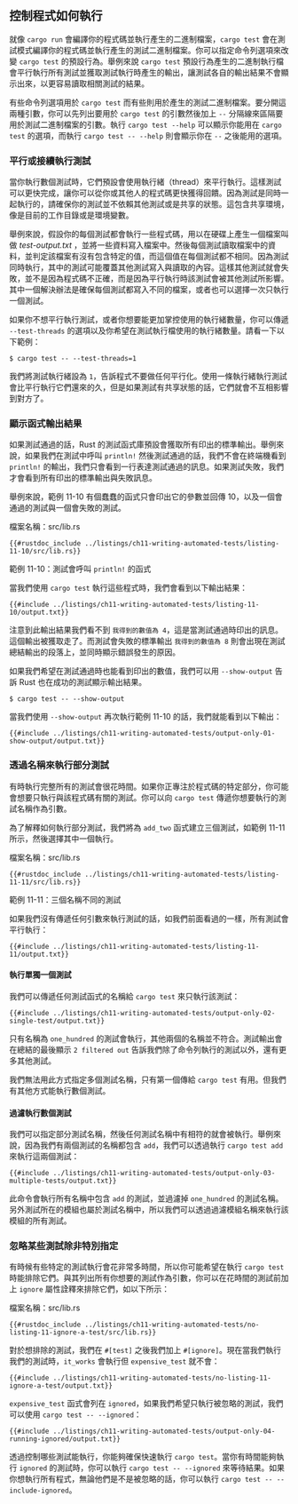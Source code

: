 ## 控制程式如何執行

就像 `cargo run` 會編譯你的程式碼並執行產生的二進制檔案，`cargo test` 會在測試模式編譯你的程式碼並執行產生的測試二進制檔案。你可以指定命令列選項來改變 `cargo test` 的預設行為。舉例來說 `cargo test` 預設行為產生的二進制執行檔會平行執行所有測試並獲取測試執行時產生的輸出，讓測試各自的輸出結果不會顯示出來，以更容易讀取相關測試的結果。

有些命令列選項用於 `cargo test` 而有些則用於產生的測試二進制檔案。要分開這兩種引數，你可以先列出要用於 `cargo test` 的引數然後加上 `--` 分隔線來區隔要用於測試二進制檔案的引數。執行 `cargo test --help` 可以顯示你能用在 `cargo test` 的選項，而執行 `cargo test -- --help` 則會顯示你在 `--` 之後能用的選項。

### 平行或接續執行測試

當你執行數個測試時，它們預設會使用執行緒（thread）來平行執行。這樣測試可以更快完成，讓你可以從你或其他人的程式碼更快獲得回饋。因為測試是同時一起執行的，請確保你的測試並不依賴其他測試或是共享的狀態。這包含共享環境，像是目前的工作目錄或是環境變數。

舉例來說，假設你的每個測試都會執行一些程式碼，用以在硬碟上產生一個檔案叫做 *test-output.txt* ，並將一些資料寫入檔案中。然後每個測試讀取檔案中的資料，並判定該檔案有沒有包含特定的值，而這個值在每個測試都不相同。因為測試同時執行，其中的測試可能覆蓋其他測試寫入與讀取的內容。這樣其他測試就會失敗，並不是因為程式碼不正確，而是因為平行執行時該測試會被其他測試所影響。其中一個解決辦法是確保每個測試都寫入不同的檔案，或者也可以選擇一次只執行一個測試。

如果你不想平行執行測試，或者你想要能更加掌控使用的執行緒數量，你可以傳遞 `--test-threads` 的選項以及你希望在測試執行檔使用的執行緒數量。請看一下以下範例：

```console
$ cargo test -- --test-threads=1
```

我們將測試執行緒設為 `1`，告訴程式不要做任何平行化。使用一條執行緒執行測試會比平行執行它們還來的久，但是如果測試有共享狀態的話，它們就會不互相影響到對方了。

### 顯示函式輸出結果

如果測試通過的話，Rust 的測試函式庫預設會獲取所有印出的標準輸出。舉例來說，如果我們在測試中呼叫 `println!` 然後測試通過的話，我們不會在終端機看到 `println!` 的輸出，我們只會看到一行表達測試通過的訊息。如果測試失敗，我們才會看到所有印出的標準輸出與失敗訊息。

舉例來說，範例 11-10 有個蠢蠢的函式只會印出它的參數並回傳 10，以及一個會通過的測試與一個會失敗的測試。

<span class="filename">檔案名稱：src/lib.rs</span>

```rust,panics,noplayground
{{#rustdoc_include ../listings/ch11-writing-automated-tests/listing-11-10/src/lib.rs}}
```

<span class="caption">範例 11-10：測試會呼叫 `println!` 的函式</span>

當我們使用 `cargo test` 執行這些程式時，我們會看到以下輸出結果：

```console
{{#include ../listings/ch11-writing-automated-tests/listing-11-10/output.txt}}
```

注意到此輸出結果我們看不到 `我得到的數值為 4`，這是當測試通過時印出的訊息。這個輸出被獲取走了。而測試會失敗的標準輸出 `我得到的數值為 8` 則會出現在測試總結輸出的段落上，並同時顯示錯誤發生的原因。

如果我們希望在測試通過時也能看到印出的數值，我們可以用 `--show-output` 告訴 Rust 也在成功的測試顯示輸出結果。

```console
$ cargo test -- --show-output
```

當我們使用 `--show-output` 再次執行範例 11-10 的話，我們就能看到以下輸出：

```console
{{#include ../listings/ch11-writing-automated-tests/output-only-01-show-output/output.txt}}
```

### 透過名稱來執行部分測試

有時執行完整所有的測試會很花時間。如果你正專注於程式碼的特定部分，你可能會想要只執行與該程式碼有關的測試。你可以向 `cargo test` 傳遞你想要執行的測試名稱作為引數。

為了解釋如何執行部分測試，我們將為 `add_two` 函式建立三個測試，如範例 11-11 所示，然後選擇其中一個執行。

<span class="filename">檔案名稱：src/lib.rs</span>

```rust,noplayground
{{#rustdoc_include ../listings/ch11-writing-automated-tests/listing-11-11/src/lib.rs}}
```

<span class="caption">範例 11-11：三個名稱不同的測試</span>

如果我們沒有傳遞任何引數來執行測試的話，如我們前面看過的一樣，所有測試會平行執行：

```console
{{#include ../listings/ch11-writing-automated-tests/listing-11-11/output.txt}}
```

#### 執行單獨一個測試

我們可以傳遞任何測試函式的名稱給 `cargo test` 來只執行該測試：

```console
{{#include ../listings/ch11-writing-automated-tests/output-only-02-single-test/output.txt}}
```

只有名稱為 `one_hundred` 的測試會執行，其他兩個的名稱並不符合。測試輸出會在總結的最後顯示 `2 filtered out` 告訴我們除了命令列執行的測試以外，還有更多其他測試。

我們無法用此方式指定多個測試名稱，只有第一個傳給 `cargo test` 有用。但我們有其他方式能執行數個測試。

#### 過濾執行數個測試

我們可以指定部分測試名稱，然後任何測試名稱中有相符的就會被執行。舉例來說，因為我們有兩個測試的名稱都包含 `add`，我們可以透過執行 `cargo test add` 來執行這兩個測試：

```console
{{#include ../listings/ch11-writing-automated-tests/output-only-03-multiple-tests/output.txt}}
```

此命令會執行所有名稱中包含 `add` 的測試，並過濾掉 `one_hundred` 的測試名稱。另外測試所在的模組也屬於測試名稱中，所以我們可以透過過濾模組名稱來執行該模組的所有測試。

### 忽略某些測試除非特別指定

有時候有些特定的測試執行會花非常多時間，所以你可能希望在執行 `cargo test` 時能排除它們。與其列出所有你想要的測試作為引數，你可以在花時間的測試前加上 `ignore` 屬性詮釋來排除它們，如以下所示：

<span class="filename">檔案名稱：src/lib.rs</span>

```rust,noplayground
{{#rustdoc_include ../listings/ch11-writing-automated-tests/no-listing-11-ignore-a-test/src/lib.rs}}
```

對於想排除的測試，我們在 `#[test]` 之後我們加上 `#[ignore]`。現在當我們執行我們的測試時，`it_works` 會執行但 `expensive_test` 就不會：

```console
{{#include ../listings/ch11-writing-automated-tests/no-listing-11-ignore-a-test/output.txt}}
```

`expensive_test` 函式會列在 `ignored`，如果我們希望只執行被忽略的測試，我們可以使用 `cargo test -- --ignored`：

```console
{{#include ../listings/ch11-writing-automated-tests/output-only-04-running-ignored/output.txt}}
```

透過控制哪些測試能執行，你能夠確保快速執行 `cargo test`。當你有時間能夠執行 `ignored` 的測試時，你可以執行 `cargo test -- --ignored` 來等待結果。如果你想執行所有程式，無論他們是不是被忽略的話，你可以執行 `cargo test -- --include-ignored`。
